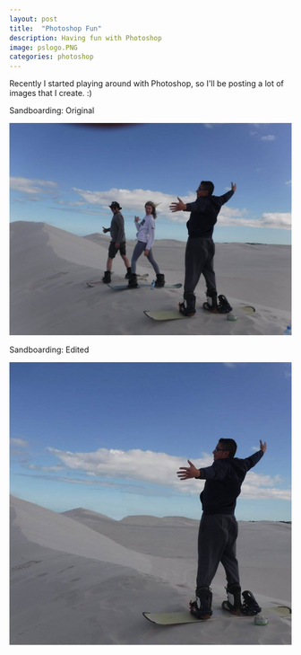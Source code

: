 ```yaml
---
layout: post
title:  "Photoshop Fun"
description: Having fun with Photoshop
image: pslogo.PNG
categories: photoshop
---
```


Recently I started playing around with Photoshop, so I'll be posting a lot of images that I create. :)

Sandboarding: Original

<div class="preview">
<img src="../img/desert.jpg">
</div>

Sandboarding: Edited

<div class="preview">
<img src="../img/self.jpg">
</div>
